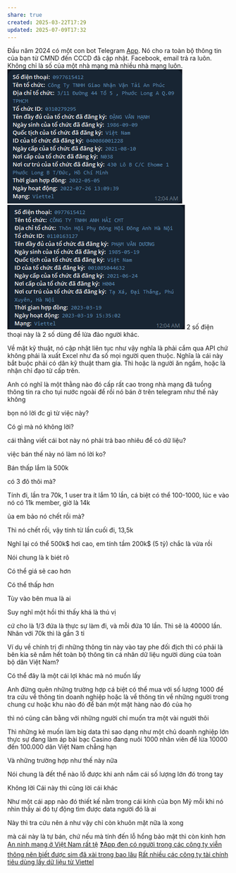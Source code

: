 ```yaml
---
share: true
created: 2025-03-22T17:29
updated: 2025-07-09T17:32
---
```

Đầu năm 2024 có một con bot Telegram [App](https://voz.vn/t/gia-cong-an-phuong-goi-lua-cap-nhat-can-cuoc-cong-dan.910543/). Nó cho ra toàn bộ thông tin của bạn từ CMND đến CCCD đã cập nhật. Facebook, email trả ra luôn. Không chỉ là số của một nhà mạng mà nhiều nhà mạng luôn.
![1705770374571.png](../../../../assets/attachments/1705770374571.png)![1705770381055.png](../../../../assets/attachments/1705770381055.png)
2 số điện thoại này là 2 số dùng để lừa đảo người khác.

Về mặt kỹ thuật, nó cập nhật liên tục như vậy nghĩa là phải cắm qua API chứ không phải là xuất Excel như đa số mọi người quen thuộc. Nghĩa là cái này bắt buộc phải có dân kỹ thuật tham gia. Thì hoặc là người ăn ngầm, hoặc là nhận chỉ đạo từ cấp trên.

Anh có nghĩ là một thằng nào đó cấp rất cao trong nhà mạng đã tuồng thông tin ra cho tụi nước ngoài để rồi nó bán ở trên telegram như thế này không


bọn nó lời đc gì từ việc này?

Có gì mà nó không lời?

cái thằng viết cái bot này nó phải trả bao nhiêu để có dữ liệu?

việc bán thế này nó làm nó lời ko?

Bán thấp lắm là 500k

có 3 đô thôi mà?

Tính đi, lần tra 70k, 1 user tra ít lắm 10 lần, cá biệt có thể 100-1000, lúc e vào nó có 11k member, giờ là 14k

ủa em bảo nó chết rồi mà?

Thì nó chết rồi, vậy tính từ lần cuối đi, 13,5k

Nghĩ lại có thể 500k$ hơi cao, em tính tầm 200k$ (5 tỷ) chắc là vừa rồi

Nói chung là k biét rõ

Có thể giá sẽ cao hơn

Có thể thấp hơn

Tùy vào bên mua là ai

Suy nghĩ một hồi thì thấy khá là thú vị

cứ cho là 1/3 đứa là thực sự làm đi, và mỗi đứa 10 lần. Thì sẽ là 40000 lần. Nhân với 70k thì là gần 3 tỉ

Ví dụ về chính trị đi những thông tin này vào tay phe đối địch thì có phải là bên kia sẽ nắm hết toàn bộ thông tin cá nhân dữ liệu người dùng của toàn bộ dân Việt Nam?

Có thể đây là một cái lợi khác mà nó muốn lấy


Anh đừng quên những trường hợp cá biệt có thể mua với số lượng 1000 để tra cứu về thông tin doanh nghiệp hoặc là về thông tin về những người trong chung cư hoặc khu nào đó để bán một mặt hàng nào đó của họ

thì nó cũng cân bằng với những người chỉ muốn tra một vài người thôi

Thì những kẻ muốn làm big data thì sao dạng như một chủ doanh nghiệp lớn thực sự đang làm áp bài bạc Casino đang nuôi 1000 nhân viên để lừa 10000 đến 100.000 dân Việt Nam chẳng hạn

Và những trường hợp như thế này nữa

Nói chung là đết thể nào lỗ được khi anh nắm cái số lượng lớn đó trong tay

Không lời Cái này thì cũng lời cái khác

Như một cái app nào đó thiết kế nằm trong cái kính của bọn Mỹ mỗi khi nó nhìn thấy ai đó tự động tìm được data người đó là ai

Này thì tra cứu nên á như vậy chỉ còn khuôn mặt nữa là xong


mà cái này là tự bán, chứ nếu mà tính đến lỗ hổng bảo mật thì còn kinh hơn 
[An ninh mạng ở Việt Nam rất tệ](./An%20ninh%20m%E1%BA%A1ng%20%E1%BB%9F%20Vi%E1%BB%87t%20Nam%20r%E1%BA%A5t%20t%E1%BB%87.md)
[❓App đen có người trong các công ty viễn thông nên biết được sim đã xài trong bao lâu](../../../T%E1%BB%95%20ch%E1%BB%A9c%20t%C3%A0i%20ch%C3%ADnh/T%E1%BB%95%20ch%E1%BB%A9c%20t%C3%ADn%20d%E1%BB%A5ng/T%E1%BB%95%20ch%E1%BB%A9c%20t%C3%ADn%20d%E1%BB%A5ng%20phi%20ng%C3%A2n%20h%C3%A0ng/Vay%20n%C3%B3ng/App%20%C4%91en/%E2%9D%93App%20%C4%91en%20c%C3%B3%20ng%C6%B0%E1%BB%9Di%20trong%20c%C3%A1c%20c%C3%B4ng%20ty%20vi%E1%BB%85n%20th%C3%B4ng%20n%C3%AAn%20bi%E1%BA%BFt%20%C4%91%C6%B0%E1%BB%A3c%20sim%20%C4%91%C3%A3%20x%C3%A0i%20trong%20bao%20l%C3%A2u.md)
[Rất nhiều các công ty tài chính tiêu dùng lấy dữ liệu từ Viettel](../../../../%F0%9F%93%9CT%C3%A0i%20nguy%C3%AAn/T%C3%ACnh%20h%C3%ACnh%20%E1%BB%9F%20Vi%E1%BB%87t%20Nam/L%C4%A9nh%20v%E1%BB%B1c%20c%E1%BB%A5%20th%E1%BB%83/T%C3%A0i%20ch%C3%ADnh/T%E1%BB%95%20ch%E1%BB%A9c%20t%C3%ADn%20d%E1%BB%A5ng/T%E1%BB%95%20ch%E1%BB%A9c%20t%C3%ADn%20d%E1%BB%A5ng%20phi%20ng%C3%A2n%20h%C3%A0ng/C%C3%B4ng%20ty%20t%C3%A0i%20ch%C3%ADnh%20ti%C3%AAu%20d%C3%B9ng/R%E1%BA%A5t%20nhi%E1%BB%81u%20c%C3%A1c%20c%C3%B4ng%20ty%20t%C3%A0i%20ch%C3%ADnh%20ti%C3%AAu%20d%C3%B9ng%20l%E1%BA%A5y%20d%E1%BB%AF%20li%E1%BB%87u%20t%E1%BB%AB%20Viettel.md)
